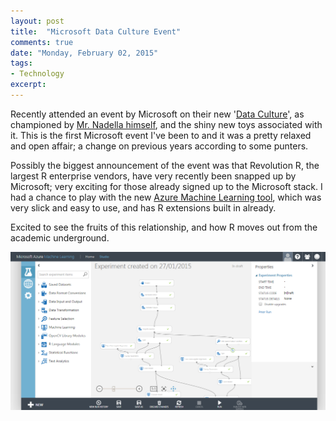 ```yaml
---
layout: post
title:  "Microsoft Data Culture Event"
comments: true
date: "Monday, February 02, 2015"
tags:
- Technology
excerpt:
---
```


Recently attended an event by Microsoft on their new '[Data Culture](http://www.microsoft.com/en-gb/enterprise/event/Microsoft-Data-Culture-series.aspx#fbid=Ni4pj_8ywP9)', as championed by [Mr. Nadella himself](http://blogs.microsoft.com/blog/2014/04/15/a-data-culture-for-everyone/), and the shiny new toys associated with it. This is the first Microsoft event I've been to and it was a pretty relaxed and open affair; a change on previous years according to some punters.

Possibly the biggest announcement of the event was that Revolution R, the largest R enterprise vendors, have very recently been snapped up by Microsoft; very exciting for those already signed up to the Microsoft stack. I had a chance to play with the new [Azure Machine Learning tool](https://studio.azureml.net/), which was very slick and easy to use, and has R extensions built in already.

Excited to see the fruits of this relationship, and how R moves out from the academic underground.

![Azure Machine Learning experiment](/assets/azure_ml.png )

